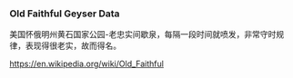 ### Old Faithful Geyser Data 

美国怀俄明州黄石国家公园-老忠实间歇泉，每隔一段时间就喷发，非常守时规律，表现得很老实，故而得名。

https://en.wikipedia.org/wiki/Old_Faithful
